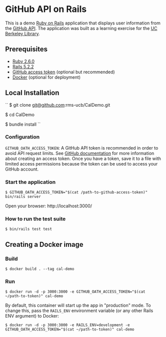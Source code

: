 # GitHub API on Rails

This is a demo [Ruby on Rails](https://rubyonrails.org/) application that displays user information from the [GitHub API](https://developer.github.com/v3/). The application was built as a learning exercise for the [UC Berkeley Library](http://www.lib.berkeley.edu/).

## Prerequisites

* [Ruby 2.6.0][1]
* [Rails 5.2.2][2]
* [GitHub access token][3] (optional but recommended)
* [Docker][4] (optional for deployment)

[1]: https://www.ruby-lang.org/en/
[2]: https://rubyonrails.org/
[3]: https://github.blog/2013-05-16-personal-api-tokens/
[4]: https://www.docker.com/products/docker-engine

## Local Installation

``
$ git clone git@github.com:rms-ucb/CalDemo.git

$ cd CalDemo

$ bundle install
``

### Configuration

`GITHUB_OATH_ACCESS_TOKEN`: A GitHub API token is recommended in order to avoid API request limits. See [GitHub documentation][3] for more information about creating an access token. Once you have a token, save it to a file with limited access permissions because the token can be used to access your GitHub account.

### Start the application

``
$ GITHUB_OATH_ACCESS_TOKEN="$(cat /path-to-github-access-token)" bin/rails server
``

Open your browser: http://localhost:3000/

### How to run the test suite

``
$ bin/rails test test
``

## Creating a Docker image

### Build

``
$ docker build . --tag cal-demo
``

### Run

``
$ docker run -d -p 3000:3000 -e GITHUB_OATH_ACCESS_TOKEN="$(cat ~/path-to-token)" cal-demo
``

By default, this container will start up the app in "production" mode. To change this, pass the `RAILS_ENV` environment variable (or any other Rails ENV argument) to Docker:

``
$ docker run -d -p 3000:3000 -e RAILS_ENV=development -e GITHUB_OATH_ACCESS_TOKEN="$(cat ~/path-to-token)" cal-demo
``
